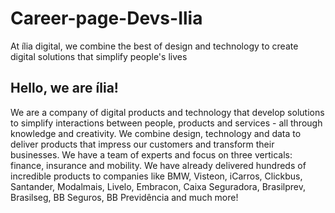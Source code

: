 # Career-page-Devs-Ilia
At ília digital, we combine the best of design and technology to create digital solutions that simplify people's lives




## Hello, we are ília!
We are a company of digital products and technology that develop solutions to simplify interactions between people, products and services - all through knowledge and creativity. We combine design, technology and data to deliver products that impress our customers and transform their businesses. We have a team of experts and focus on three verticals: finance, insurance and mobility. We have already delivered hundreds of incredible products to companies like BMW, Visteon, iCarros, Clickbus, Santander, Modalmais, Livelo, Embracon, Caixa Seguradora, Brasilprev, Brasilseg, BB Seguros, BB Previdência and much more!
